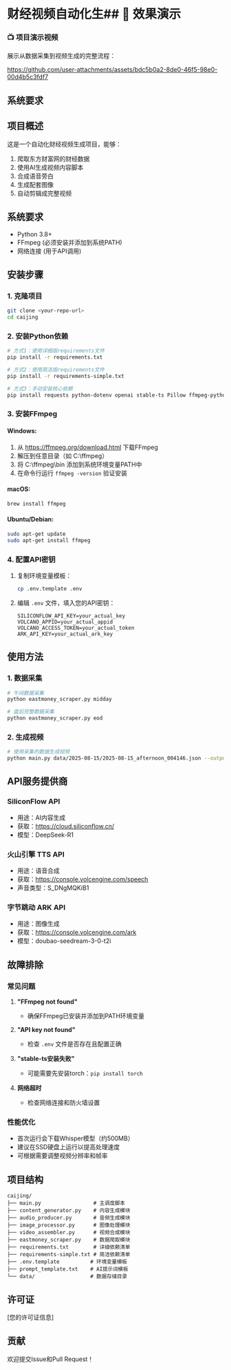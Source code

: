 # 财经视频自动化生## 🎥 效果演示

### 📺 项目演示视频
展示从数据采集到视频生成的完整流程：


https://github.com/user-attachments/assets/bdc5b0a2-8de0-46f5-98e0-00d4b5c3fdf7

## 系统要求
## 项目概述
这是一个自动化财经视频生成项目，能够：
1. 爬取东方财富网的财经数据
2. 使用AI生成视频内容脚本
3. 合成语音旁白
4. 生成配套图像
5. 自动剪辑成完整视频



## 系统要求
- Python 3.8+
- FFmpeg (必须安装并添加到系统PATH)
- 网络连接 (用于API调用)

## 安装步骤

### 1. 克隆项目
```bash
git clone <your-repo-url>
cd caijing
```

### 2. 安装Python依赖
```bash
# 方式1：使用详细版requirements文件
pip install -r requirements.txt

# 方式2：使用简洁版requirements文件  
pip install -r requirements-simple.txt

# 方式3：手动安装核心依赖
pip install requests python-dotenv openai stable-ts Pillow ffmpeg-python pydub numpy
```

### 3. 安装FFmpeg
#### Windows:
1. 从 https://ffmpeg.org/download.html 下载FFmpeg
2. 解压到任意目录（如 C:\ffmpeg）
3. 将 C:\ffmpeg\bin 添加到系统环境变量PATH中
4. 在命令行运行 `ffmpeg -version` 验证安装

#### macOS:
```bash
brew install ffmpeg
```

#### Ubuntu/Debian:
```bash
sudo apt-get update
sudo apt-get install ffmpeg
```

### 4. 配置API密钥
1. 复制环境变量模板：
   ```bash
   cp .env.template .env
   ```

2. 编辑 `.env` 文件，填入您的API密钥：
   ```
   SILICONFLOW_API_KEY=your_actual_key
   VOLCANO_APPID=your_actual_appid
   VOLCANO_ACCESS_TOKEN=your_actual_token
   ARK_API_KEY=your_actual_ark_key
   ```

## 使用方法

### 1. 数据采集
```bash
# 午间数据采集
python eastmoney_scraper.py midday

# 盘后完整数据采集
python eastmoney_scraper.py eod
```

### 2. 生成视频
```bash
# 使用采集的数据生成视频
python main.py data/2025-08-15/2025-08-15_afternoon_004146.json --output_dir weekly_videos/
```

## API服务提供商

### SiliconFlow API
- 用途：AI内容生成
- 获取：https://cloud.siliconflow.cn/
- 模型：DeepSeek-R1

### 火山引擎 TTS API  
- 用途：语音合成
- 获取：https://console.volcengine.com/speech
- 声音类型：S_DNgMQKiB1

### 字节跳动 ARK API
- 用途：图像生成
- 获取：https://console.volcengine.com/ark
- 模型：doubao-seedream-3-0-t2i

## 故障排除

### 常见问题
1. **"FFmpeg not found"**
   - 确保FFmpeg已安装并添加到PATH环境变量

2. **"API key not found"**
   - 检查 `.env` 文件是否存在且配置正确

3. **"stable-ts安装失败"**
   - 可能需要先安装torch：`pip install torch`

4. **网络超时**
   - 检查网络连接和防火墙设置

### 性能优化
- 首次运行会下载Whisper模型（约500MB）
- 建议在SSD硬盘上运行以提高处理速度
- 可根据需要调整视频分辨率和帧率

## 项目结构
```
caijing/
├── main.py                 # 主调度脚本
├── content_generator.py    # 内容生成模块
├── audio_producer.py       # 音频生成模块  
├── image_processor.py      # 图像处理模块
├── video_assembler.py      # 视频合成模块
├── eastmoney_scraper.py    # 数据爬取模块
├── requirements.txt        # 详细依赖清单
├── requirements-simple.txt # 简洁依赖清单
├── .env.template          # 环境变量模板
├── prompt_template.txt    # AI提示词模板
└── data/                  # 数据存储目录
```

## 许可证
[您的许可证信息]

## 贡献
欢迎提交Issue和Pull Request！
